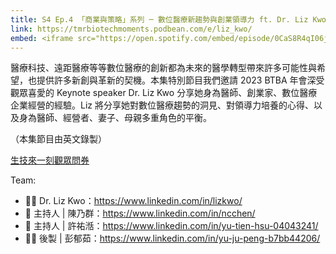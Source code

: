 ```yaml
---
title: S4 Ep.4 「商業與策略」系列 ─ 數位醫療新趨勢與創業領導力 ft. Dr. Liz Kwo
link: https://tmrbiotechmoments.podbean.com/e/liz_kwo/
embed: <iframe src="https://open.spotify.com/embed/episode/0CaS8R4qI06j1dxUltVbCV" width="100%" height="232" frameborder="0" allowtransparency="true" allow="encrypted-media"></iframe>
---
```

醫療科技、遠距醫療等等數位醫療的創新都為未來的醫學轉型帶來許多可能性與希望，也提供許多新創與革新的契機。本集特別節目我們邀請 2023 BTBA 年會深受觀眾喜愛的 Keynote speaker Dr. Liz Kwo 分享她身為醫師、創業家、數位醫療企業經營的經驗。Liz 將分享她對數位醫療趨勢的洞見、對領導力培養的心得、以及身為醫師、經營者、妻子、母親多重角色的平衡。

（本集節目由英文錄製）

[生技來一刻觀眾問券](https://forms.gle/1fNKfAGTCF2vyh8Y8)

Team:

- 🧑‍🔬 Dr. Liz Kwo：<https://www.linkedin.com/in/lizkwo/>
- 🎤 主持人 | 陳乃群：<https://www.linkedin.com/in/ncchen/>
- 🎤 主持人 | 許祐湉：<https://www.linkedin.com/in/yu-tien-hsu-04043241/>
- 👩‍💻 後製 | 彭郁茹：<https://www.linkedin.com/in/yu-ju-peng-b7bb44206/>


